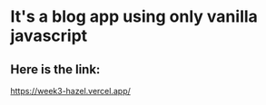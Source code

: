 # It's a blog app using only vanilla javascript

## Here is the link:
https://week3-hazel.vercel.app/